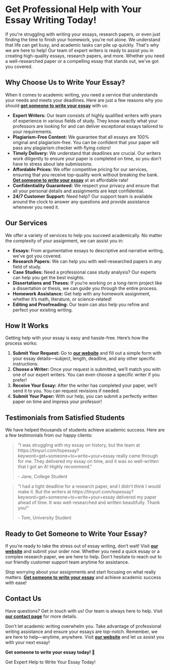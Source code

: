 <h1>Get Professional Help with Your Essay Writing Today!</h1>

<p>If you're struggling with writing your essays, research papers, or even just finding the time to finish your homework, you're not alone. We understand that life can get busy, and academic tasks can pile up quickly. That's why we are here to help! Our team of expert writers is ready to assist you in creating high-quality essays, research papers, and more. Whether you need a well-researched paper or a compelling essay that stands out, we’ve got you covered.</p>

<h2>Why Choose Us to Write Your Essay?</h2>

<p>When it comes to academic writing, you need a service that understands your needs and meets your deadlines. Here are just a few reasons why you should <a href="https://tinyurl.com/topessay?keyword=get+someone+to+write+your+essay"><strong>get someone to write your essay</strong></a> with us:</p>

<ul>
    <li><strong>Expert Writers:</strong> Our team consists of highly qualified writers with years of experience in various fields of study. They know exactly what your professors are looking for and can deliver exceptional essays tailored to your requirements.</li>
    <li><strong>Plagiarism-Free Content:</strong> We guarantee that all essays are 100% original and plagiarism-free. You can be confident that your paper will pass any plagiarism checker with flying colors!</li>
    <li><strong>Timely Delivery:</strong> We understand that deadlines are crucial. Our writers work diligently to ensure your paper is completed on time, so you don’t have to stress about late submissions.</li>
    <li><strong>Affordable Prices:</strong> We offer competitive pricing for our services, ensuring that you receive top-quality work without breaking the bank. <a href="https://tinyurl.com/topessay?keyword=get+someone+to+write+your+essay"><strong>Get someone to write your essay</strong></a> at an affordable rate!</li>
    <li><strong>Confidentiality Guaranteed:</strong> We respect your privacy and ensure that all your personal details and assignments are kept confidential.</li>
    <li><strong>24/7 Customer Support:</strong> Need help? Our support team is available around the clock to answer any questions and provide assistance whenever you need it.</li>
</ul>

<h2>Our Services</h2>

<p>We offer a variety of services to help you succeed academically. No matter the complexity of your assignment, we can assist you in:</p>

<ul>
    <li><strong>Essays:</strong> From argumentative essays to descriptive and narrative writing, we’ve got you covered.</li>
    <li><strong>Research Papers:</strong> We can help you with well-researched papers in any field of study.</li>
    <li><strong>Case Studies:</strong> Need a professional case study analysis? Our experts can help you get the best insights.</li>
    <li><strong>Dissertations and Theses:</strong> If you’re working on a long-term project like a dissertation or thesis, we can guide you through the entire process.</li>
    <li><strong>Homework Assistance:</strong> Get help with any homework assignment, whether it’s math, literature, or science-related!</li>
    <li><strong>Editing and Proofreading:</strong> Our team can also help you refine and perfect your existing writing.</li>
</ul>

<h2>How It Works</h2>

<p>Getting help with your essay is easy and hassle-free. Here’s how the process works:</p>

<ol>
    <li><strong>Submit Your Request:</strong> Go to <a href="https://tinyurl.com/topessay?keyword=get+someone+to+write+your+essay"><strong>our website</strong></a> and fill out a simple form with your essay details—subject, length, deadline, and any other specific instructions.</li>
    <li><strong>Choose a Writer:</strong> Once your request is submitted, we’ll match you with one of our expert writers. You can even choose a specific writer if you prefer!</li>
    <li><strong>Receive Your Essay:</strong> After the writer has completed your paper, we’ll send it to you. You can request revisions if needed.</li>
    <li><strong>Submit Your Paper:</strong> With our help, you can submit a perfectly written paper on time and impress your professor!</li>
</ol>

<h2>Testimonials from Satisfied Students</h2>

<p>We have helped thousands of students achieve academic success. Here are a few testimonials from our happy clients:</p>

<blockquote>
    <p>"I was struggling with my essay on history, but the team at https://tinyurl.com/topessay?keyword=get+someone+to+write+your+essay really came through for me. They delivered my essay on time, and it was so well-written that I got an A! Highly recommend."</p>
    <footer>- Jane, College Student</footer>
</blockquote>

<blockquote>
    <p>"I had a tight deadline for a research paper, and I didn’t think I would make it. But the writers at https://tinyurl.com/topessay?keyword=get+someone+to+write+your+essay delivered my paper ahead of time. It was well-researched and written beautifully. Thank you!"</p>
    <footer>- Tom, University Student</footer>
</blockquote>

<h2>Ready to Get Someone to Write Your Essay?</h2>

<p>If you’re ready to take the stress out of essay writing, don’t wait! Visit <a href="https://tinyurl.com/topessay?keyword=get+someone+to+write+your+essay"><strong>our website</strong></a> and submit your order now. Whether you need a quick essay or a complex research paper, we are here to help. Don't hesitate to reach out to our friendly customer support team anytime for assistance.</p>

<p>Stop worrying about your assignments and start focusing on what really matters. <a href="https://tinyurl.com/topessay?keyword=get+someone+to+write+your+essay"><strong>Get someone to write your essay</strong></a> and achieve academic success with ease!</p>

<h2>Contact Us</h2>

<p>Have questions? Get in touch with us! Our team is always here to help. Visit <a href="https://tinyurl.com/topessay?keyword=get+someone+to+write+your+essay"><strong>our contact page</strong></a> for more details.</p>

<p>Don't let academic writing overwhelm you. Take advantage of professional writing assistance and ensure your essays are top-notch. Remember, we are here to help—anytime, anywhere. Visit <a href="https://tinyurl.com/topessay?keyword=get+someone+to+write+your+essay"><strong>our website</strong></a> and let us assist you with your next essay!</p>

<p><strong>Get someone to write your essay today! 🚀</strong></p>
Get Expert Help to Write Your Essay Today!

